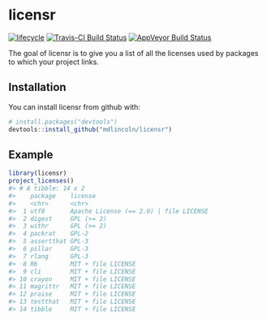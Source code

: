 
<!-- README.md is generated from README.Rmd. Please edit that file -->

# licensr

[![lifecycle](https://img.shields.io/badge/lifecycle-experimental-orange.svg)](https://www.tidyverse.org/lifecycle/#experimental)
[![Travis-CI Build
Status](https://travis-ci.org/mdlincoln/licensr.svg?branch=master)](https://travis-ci.org/mdlincoln/licensr)
[![AppVeyor Build
Status](https://ci.appveyor.com/api/projects/status/github/mdlincoln/licensr?branch=master&svg=true)](https://ci.appveyor.com/project/mdlincoln/licensr)

The goal of licensr is to give you a list of all the licenses used by
packages to which your project links.

## Installation

You can install licensr from github with:

``` r
# install.packages("devtools")
devtools::install_github("mdlincoln/licensr")
```

## Example

``` r
library(licensr)
project_licenses()
#> # A tibble: 14 x 2
#>    package    license                               
#>    <chr>      <chr>                                 
#>  1 utf8       Apache License (== 2.0) | file LICENSE
#>  2 digest     GPL (>= 2)                            
#>  3 withr      GPL (>= 2)                            
#>  4 packrat    GPL-2                                 
#>  5 assertthat GPL-3                                 
#>  6 pillar     GPL-3                                 
#>  7 rlang      GPL-3                                 
#>  8 R6         MIT + file LICENSE                    
#>  9 cli        MIT + file LICENSE                    
#> 10 crayon     MIT + file LICENSE                    
#> 11 magrittr   MIT + file LICENSE                    
#> 12 praise     MIT + file LICENSE                    
#> 13 testthat   MIT + file LICENSE                    
#> 14 tibble     MIT + file LICENSE
```
